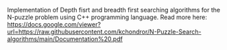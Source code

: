 Implementation of Depth fisrt and breadth first searching algorithms for the N-puzzle problem using C++ programming language.
Read more here:
https://docs.google.com/viewer?url=https://raw.githubusercontent.com/kchondror/N-Puzzle-Search-algorithms/main/Documentation%20.pdf
